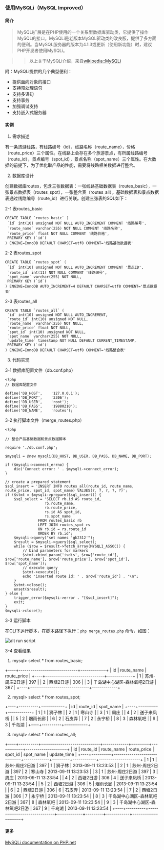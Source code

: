 ### 使用MySQLi（MySQL Improved） ###

#### 简介 ####

> MySQLi扩展是在PHP使用的一个关系型数据库驱动类，它提供了操作MySQL的接口。MySQLi是老版本MySQL驱动类的改良版，提供了多方面的便利。当MySQL服务器的版本为4.1.3或更新（使用新功能）时，建议PHP开发者使用MySQLi。

>> 以上关于MySQLi介绍，来自[wikipedia::MySQLi](http://en.wikipedia.org/wiki/MySQLi "MySQLi")

附：MySQLi提供的几个典型便利：

* 提供面向对象的接口
* 支持预处理语句
* 支持多语句
* 支持事务
* 加强调试支持
* 支持嵌入式服务器

#### 实例 ####

1. 需求描述

有一条旅游线路，有线路编号（id），线路名称（route_name），价格（route_price）三个属性。在线路上会存在多个旅游景点，有所属线路编号（route_id），景点编号（spot_id），景点名称（spot_name）三个属性。在大数据的前提下，为了优化取产品的性能，需要将线路相关数据进行整合。

2. 数据库设计

创建数据库routes，包含三张数据表：一张线路基础数据表（routes_basic），一张景点数据表（routes_spot），一张整合表（routes_all）。基础数据表和景点数据表通过线路编号（route_id）进行关联。创建三张表的SQL如下：

2-1 表routes_basic

    CREATE TABLE `routes_basic` (
     `id` int(10) unsigned NOT NULL AUTO_INCREMENT COMMENT '线路编号',
     `route_name` varchar(255) NOT NULL COMMENT '线路名称',
     `route_price` float NOT NULL COMMENT '线路价格',
     PRIMARY KEY (`id`)
    ) ENGINE=InnoDB DEFAULT CHARSET=utf8 COMMENT='线路基础数据表'

2-2 表routes_spot

    CREATE TABLE `routes_spot` (
     `id` int(10) unsigned NOT NULL AUTO_INCREMENT COMMENT '景点ID',
     `route_id` int(11) NOT NULL COMMENT '线路编号',
     `spot_name` varchar(255) NOT NULL,
     PRIMARY KEY (`id`)
    ) ENGINE=InnoDB AUTO_INCREMENT=4 DEFAULT CHARSET=utf8 COMMENT='景点数据表'

2-3 表routes_all

    CREATE TABLE `routes_all` (
     `id` int(10) unsigned NOT NULL AUTO_INCREMENT,
     `route_id` int(10) unsigned NOT NULL,
     `route_name` varchar(255) NOT NULL,
     `route_price` float NOT NULL,
     `spot_id` int(10) unsigned NOT NULL,
     `spot_name` varchar(255) NOT NULL,
     `update_time` timestamp NOT NULL DEFAULT CURRENT_TIMESTAMP,
     PRIMARY KEY (`id`)
    ) ENGINE=InnoDB DEFAULT CHARSET=utf8 COMMENT='线路整合表'


3. 代码实现

3-1 数据库配置文件（db.conf.php）

	<?php
	// 数据库配置文件

	define('DB_HOST',    '127.0.0.1');
	define('DB_PORT',    '3306');
	define('DB_USER',    'root');
	define('DB_PASS',    '19880210');
	define('DB_NAME',    'routes');

3-2 执行脚本文件（merge_routes.php）

	<?php

	// 整合产品基础数据和景点数据脚本

	require './db.conf.php';

	$mysqli = @new mysqli(DB_HOST, DB_USER, DB_PASS, DB_NAME, DB_PORT);

	if ($mysqli->connect_errno) {
		die('Connect error: ' . $mysqli->connect_error);
	}

	// create a prepared statement
	$sql_insert = 'INSERT INTO routes_all(route_id, route_name, route_price, spot_id, spot_name) VALUES(?, ?, ?, ?, ?)';
	if ($stmt = $mysqli->prepare($sql_insert)) {
		$sql_select = 'SELECT rb.id AS route_id, 
				      rb.route_name, 
				      rb.route_price, 
				      rs.id AS spot_id, 
				      rs.spot_name 
			       FROM routes_basic rb 
			       LEFT JOIN routes_spot rs 
			       ON rb.id = rs.route_id 
			       ORDER BY rb.id';
		$mysqli->query("set names 'gb2312'");
		$result = $mysqli->query($sql_select);
		while ($row = $result->fetch_array(MYSQLI_ASSOC)) {
			// bind parameters for markers
			$stmt->bind_param('isdis', $row['route_id'], $row['route_name'], $row['route_price'], $row['spot_id'], $row['spot_name']);
			// execute query
			$stmt->execute();
			echo 'inserted route id: ' . $row['route_id'] . "\n";
		}
		$stmt->close();
		unset($result);
	} else {
		trigger_error($mysqli->error . "[$sql_insert]");
		exit;
	}
	$mysqli->close();

3-3 运行脚本

在CLI下运行脚本，在脚本路径下执行：``php merge_routes.php`` 命令，如图：

![alt run script](https://raw.github.com/phplaber/phplaber.github.com/master/images/graph_04.png 'run script')

3-4 查看结果

1. mysql> select * from routes_basic;

+----+------------------------------+-------------+
| id | route_name                   | route_price |
+----+------------------------------+-------------+
|  1 | 苏州-周庄2日游               |         397 |
|  2 | 西塘2日游                    |         306 |
|  3 | 千岛湖中心湖区-森林氧吧2日游 |         367 |
+----+------------------------------+-------------+

2. mysql> select * from routes_spot;

+----+----------+------------+
| id | route_id | spot_name  |
+----+----------+------------+
|  1 |        1 | 狮子林     |
|  2 |        1 | 寒山寺     |
|  3 |        1 | 周庄       |
|  4 |        2 | 送子来凤桥 |
|  5 |        2 | 烟雨长廊   |
|  6 |        2 | 石皮弄     |
|  7 |        2 | 永宁桥     |
|  8 |        3 | 森林氧吧   |
|  9 |        3 | 千岛湖     |
+----+----------+------------+

3. mysql> select * from routes_all;

+----+----------+------------------------------+-------------+---------+------------+---------------------+
| id | route_id | route_name                   | route_price | spot_id | spot_name  | update_time         |
+----+----------+------------------------------+-------------+---------+------------+---------------------+
|  1 |        1 | 苏州-周庄2日游               |         397 |       1 | 狮子林     | 2013-09-11 13:23:53 |
|  2 |        1 | 苏州-周庄2日游               |         397 |       2 | 寒山寺     | 2013-09-11 13:23:53 |
|  3 |        1 | 苏州-周庄2日游               |         397 |       3 | 周庄       | 2013-09-11 13:23:54 |
|  4 |        2 | 西塘2日游                    |         306 |       4 | 送子来凤桥 | 2013-09-11 13:23:54 |
|  5 |        2 | 西塘2日游                    |         306 |       5 | 烟雨长廊   | 2013-09-11 13:23:54 |
|  6 |        2 | 西塘2日游                    |         306 |       6 | 石皮弄     | 2013-09-11 13:23:54 |
|  7 |        2 | 西塘2日游                    |         306 |       7 | 永宁桥     | 2013-09-11 13:23:54 |
|  8 |        3 | 千岛湖中心湖区-森林氧吧2日游 |         367 |       8 | 森林氧吧   | 2013-09-11 13:23:54 |
|  9 |        3 | 千岛湖中心湖区-森林氧吧2日游 |         367 |       9 | 千岛湖     | 2013-09-11 13:23:54 |
+----+----------+------------------------------+-------------+---------+------------+---------------------+

#### 更多 ####

[MySQLi documentation on PHP.net](http://www.php.net/manual/en/book.mysqli.php)
